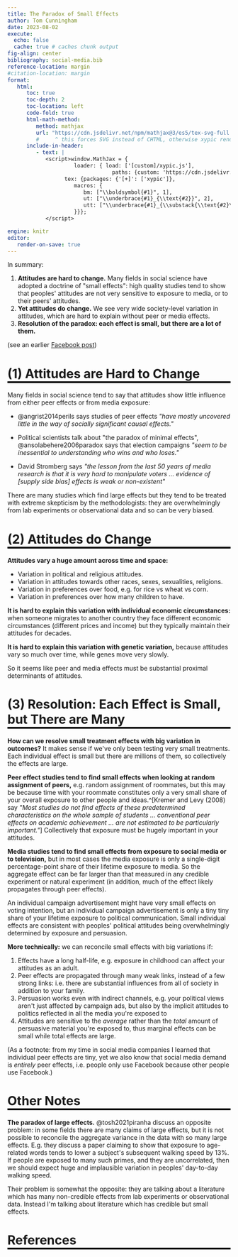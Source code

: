 ```yaml
---
title: The Paradox of Small Effects
author: Tom Cunningham
date: 2023-08-02
execute:
  echo: false
  cache: true # caches chunk output
fig-align: center
bibliography: social-media.bib
reference-location: margin
#citation-location: margin
format:
   html:
      toc: true
      toc-depth: 2
      toc-location: left
      code-fold: true
      html-math-method:
         method: mathjax
         url: "https://cdn.jsdelivr.net/npm/mathjax@3/es5/tex-svg-full.js"
         #     ^ this forces SVG instead of CHTML, otherwise xypic renders weird
      include-in-header:
         - text: |
            <script>window.MathJax = {
                     loader: { load: ['[custom]/xypic.js'],
                                 paths: {custom: 'https://cdn.jsdelivr.net/gh/sonoisa/XyJax-v3@3.0.1/build/'}},
                  tex: {packages: {'[+]': ['xypic']},
                     macros: {
                        bm: ["\\boldsymbol{#1}", 1],
                        ut: ["\\underbrace{#1}_{\\text{#2}}", 2],
                        utt: ["\\underbrace{#1}_{\\substack{\\text{#2}\\\\\\text{#3}}}", 3]
                     }}};
            </script>

engine: knitr
editor:
   render-on-save: true
---
```

<style>
    h1 {  border-bottom: 4px solid black;}
    h2 {  border-bottom: 1px solid gray; padding-bottom: 0px; font-size: 14px; color: black; }
</style>

In summary:

1. **Attitudes are hard to change.** Many fields in social science have adopted a doctrine of "small effects": high quality studies tend to show that peoples' attitudes are not very sensitive to exposure to media, or to their peers' attitudes.
2. **Yet attitudes do change.** We see very wide society-level variation in attitudes, which are hard to explain without peer or media effects.
3. **Resolution of the paradox: each effect is small, but there are a lot of them.**

(see an earlier [Facebook post](https://www.facebook.com/tom.cunningham.374549/posts/pfbid022GaqAxUuKobKyS6soWnQVZYevPxkGxQ6BxAiScmA47eZdU9RAJPpGi1NrXQip6Jyl))

#              (1) Attitudes are Hard to Change

Many fields in social science tend to say that attitudes show little influence from either peer effects or from media exposure:

- @angrist2014perils says studies of peer effects *"have mostly uncovered little in the way of socially significant causal effects."*

- Political scientists talk about "the paradox of minimal effects", @ansolabehere2006paradox says that election campaigns *"seem to be inessential to understanding who wins and who loses."*

- David Stromberg says *"the lesson from the last 50 years of media research is that it is very hard to manipulate voters ... evidence of [supply side bias] effects is weak or non-existent"*

There are many studies which find large effects but they tend to be treated with extreme skepticism by the methodologists: they are overwhelmingly from lab experiments or observational data and so can be very biased.

#              (2) Attitudes do Change

**Attitudes vary a huge amount across time and space:**

- Variation in political and religious attitudes.
- Variation in attitudes towards other races, sexes, sexualities, religions.
- Variation in preferences over food, e.g. for rice vs wheat vs corn.
- Variation in preferences over how many children to have.


**It is hard to explain this variation with individual economic circumstances:** when someone migrates to another country they face different economic circumstances (different prices and income) but they typically maintain their attitudes for decades. 

**It is hard to explain this variation with genetic variation,** because attitudes vary so much over time, while genes move very slowly. 

So it seems like peer and media effects must be substantial proximal determinants of attitudes.

#              (3) Resolution: Each Effect is Small, but There are Many

**How can we resolve small treatment effects with big variation in outcomes?** It makes sense if we've only been testing very small treatments. Each individual effect is small but there are millions of them, so collectively the effects are large.

**Peer effect studies tend to find small effects when looking at random assignment of peers,** e.g. random assignment of roommates, but this may be because time with your roommate constitutes only a very small share of your overall exposure to other people and ideas.^[Kremer and Levy (2008) say *"Most studies do not find effects of these predetermined characteristics on the whole sample of students ... conventional peer effects on academic achievement ... are not estimated to be particularly important."*] Collectively that exposure must be hugely important in your attitudes.

**Media studies tend to find small effects from exposure to social media or to television,** but in most cases the media exposure is only a single-digit percentage-point share of their lifetime exposure to media. So the aggregate effect can be far larger than that measured in any credible experiment or natural experiment (in addition, much of the effect likely propagates through peer effects).

An individual campaign advertisement might have very small effects on voting intention, but an individual campaign advertisement is only a tiny tiny share of your lifetime exposure to political communication. Small individual effects are consistent with peoples' political attitudes being overwhelmingly determined by exposure and persuasion.

**More technically:** we can reconcile small effects with big variations if:

1. Effects have a long half-life, e.g. exposure in childhood can affect your attitudes as an adult.
2. Peer effects are propagated through many weak links, instead of a few strong links: i.e. there are substantial influences from all of society in addition to your family.
3. Persuasion works even with indirect channels, e.g. your political views aren't just affected by campaign ads, but also by the implicit attitudes to politics reflected in all the media you're exposed to
4. Attitudes are sensitive to the *average* rather than the *total* amount of persuasive material you're exposed to, thus marginal effects can be small while total effects are large.

(As a footnote: from my time in social media companies I learned that individual peer effects are tiny, yet we also know that social media demand is *entirely* peer effects, i.e. people only use Facebook because other people use Facebook.)

#           Other Notes

**The paradox of large effects.** @tosh2021piranha discuss an opposite problem: in some fields there are many claims of large effects, but it is not possible to reconcile the aggregate variance in the data with so many large effects. E.g. they discuss a paper claiming to show that exposure to age-related words tends to lower a subject's subsequent walking speed by 13%. If people are exposed to many such primes, and they are uncorrelated, then we should expect huge and implausible variation in peoples' day-to-day walking speed.

   Their problem is somewhat the opposite: they are talking about a literature which has many non-credible effects from lab experiments or observational data. Instead I'm talking about literature which has credible but small effects.

#           References